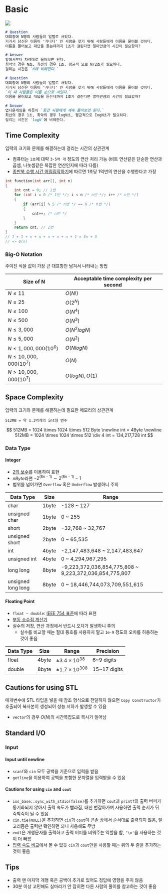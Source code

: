 # Basic
![](https://www.youtube.com/watch?v=9MMKsrvRiw4&list=PLtqbFd2VIQv4O6D6l9HcD732hdrnYb6CY&index=2)
```markdown
# Question
대회장에 N명의 사람들이 일렬로 서있다. 
거기서 당신은 이름이 '가나다' 인 사람을 찾기 위해 사람들에게 이름을 물어볼 것이다. 
이름을 물어보고 대답을 듣는데까지 1초가 걸린다면 얼마만큼의 시간이 필요할까?

# Answer
앞에서부터 차례대로 물어보면 된다. 
최악의 경우 N초, 최선의 경우 1초, 평균적 으로 N/2초가 필요하다.
걸리는 시간은 `N에 비례한다.`

# Question
대회장에 N명의 사람들이 일렬로 서있다. 
거기서 당신은 이름이 '가나다' 인 사람을 찾기 위해 사람들에게 이름을 물어볼 것이다. 
`이 때 사람들은 이름 순으로 서있다.`
이름을 물어보고 대답을 듣는데까지 1초가 걸린다면 얼마만큼의 시간이 필요할까?

# Answer
업다운게임을 하듯이 `중간 사람에게 계속 물어보면 된다.`
최선의 경우 1초, 최악의 경우 logN초, 평균적으로 IogN초가 필요하다.
걸리는 시간은 `logN`에 비례한다.
```

## Time Complexity
입력의 크기와 문제를 해결하는데 걸리는 시간의 상관관계

- 컴퓨터는 `1초`에 대략 `3-5억 개` 정도의 연산 처리 가능 (비트 연산같은 단순한 연산과 곱셈, 나눗셈같은 복잡한 연산인지에 따라 다름)
- [종만북 수행 시간 어림짐작하기](https://book.algospot.com/estimation.html)에 따르면 1초당 1억번의 연산을 수행한다고 가정

```c
int function(int arr[], int n)
{
    int cnt = 0; // 1번
    for (int i = 0 /* 1번 */; i < n /* n번 */; i++ /* n번 */)
    {
        if (arr[i] % 5 /* n번 */ == 0 /* n번 */) 
        {
            cnt++; /* n번 */
        }
    }
    return cnt; // 1번
}
// 1 + 1 + n + n + n + n + n + 1 = 5n + 3 
// => O(n)
```

### Big-O Notation
주이진 식을 값이 가장 큰 대표항만 남겨서 나타내는 방법

|Size of N|Acceptable time complexity per second|
|---|---|
|$N \le 11$|$O(N!)$|
|$N \le 25$|$O(2^N)$|
|$N \le 100$|$O(N^4)$|
|$N \le 500$|$O(N^3)$|
|$N \le 3,000$|$O(N^2logN)$|
|$N \le 5,000$|$O(N^2)$|
|$N \le 1,000,000 (10^6)$|$O(NlogN)$|
|$N \le 10,000,000 (10^7)$|$O(N)$|
|$N > 10,000,000 (10^7)$|$O(logN), O(1)$|

## Space Complexity
입력의 크기와 문제를 해결하는데 필요한 메모리의 상관관계

`512MB = 약 1.3억개의 int형 변수`

$$
512MB = 1024 \times 1024 \times 512 Byte \newline
int = 4Byte \newline
512MB = 1024 \times 1024 \times 512 \div 4 int = 134,217,728 int
$$

### Data Type

#### Integer
- [2의 보수](https://en.wikipedia.org/wiki/Two%27s_complement)를 이용하여 표현
- $nByte$라면 $-2^{(8n-1)} \sim 2^{(8n-1)}-1$
- 범위를 넘어가면 `Overflow` 혹은 `Underflow` 발생하니 주의

|Data Type|Size|Range|
|---|---|---|
|char|1byte|-128 ~ 127|
|unsigned char|1byte|0 ~ 255|
|short|2byte|-32,768 ~ 32,767|
|unsigned short|2byte|0 ~ 65,535|
|int|4byte|-2,147,483,648 ~ 2,147,483,647|
|unsigned int|4byte|0 ~ 4,294,967,295|
|long long|8byte|-9,223,372,036,854,775,808 ~ 9,223,372,036,854,775,807|
|unsigned long long|8byte|0 ~ 18,446,744,073,709,551,615|

#### Floating Point
- `float ~ double`: [IEEE 754 표준](https://en.wikipedia.org/wiki/IEEE_754)에 따라 표현
- [부동 소수점 계산기](https://t.hi098123.com/IEEE-754)
- 실수의 저장, 연산 과정에서 반드시 오차가 발생하니 주의
  - 실수를 비교할 때는 절대 등호를 사용하지 말고 `1e-9` 정도의 오차를 허용하는 것이 좋음

|Data Type|Size|Range|Precision|
|---|---|---|---|
|float|4byte|$\pm 3.4 \times 10^{38}$|6~9 digits|
|double|8byte|$\pm 1.7 \times 10^{308}$|15~17 digits|

## Cautions for using STL
매개변수에 STL 타입을 넣을 때 참조 형식으로 전달하지 않으면 `Copy Constructor`가 호출되어 복사본이 생성되어 성능 저하가 발생할 수 있음
- `vector`의 경우 $O(N)$의 시간복잡도로 복사가 일어남

## Standard I/O

### Input

#### Input until newline
- `scanf`와 `cin` 모두 공백을 기준으로 입력을 받음
- `getline`을 이용하여 공백을 포함한 문자열을 입력받을 수 있음

#### Cautions for using `cin` and `cout`
- `ios_base::sync_with_stdio(false)`를 추가하면 `cout`과 `printf`의 출력 버퍼가 동기화되지 않아서 출력 속도가 빨라짐, 대신 번갈아가며 사용하면 출력 순서가 뒤죽박죽이 될 수 있음
- `cin.tie(NULL)`을 추가하면 `cin`과 `cout`이 콘솔 상에서 순서대로 출력되지 않음, 알고리즘은 출력만 확인하면 되니 사용해도 무방
- `endl`은 개행문자를 출력하고 출력 버퍼를 비워주는 역할을 함, `'\n'`을 사용하는 것이 더 빠름
- [입력 속도 비교](https://www.acmicpc.net/blog/view/56)에서 볼 수 있듯 `cin`과 `cout`만을 사용할 때는 위의 두 줄을 추가하는 것이 좋음

## Tips
- 출력 맨 마지막 개행 혹은 공백이 추가로 있어도 정답에 영향을 주지 않음
- 30분 이상 고민해도 실마리가 안 잡히면 다른 사람의 풀이를 참고하는 것이 좋음
